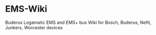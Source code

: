 # EMS-Wiki
Buderus Logamatic EMS and EMS+ bus Wiki for Bosch, Buderus, Nefit, Junkers, Worcester devices
